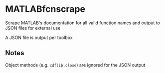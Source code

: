 # MATLABfcnscrape
Scrape MATLAB's documentation for all valid function names and output to JSON files for external use

A JSON file is output per toolbox

## Notes
Object methods (e.g. `cdflib.close`) are ignored for the JSON output